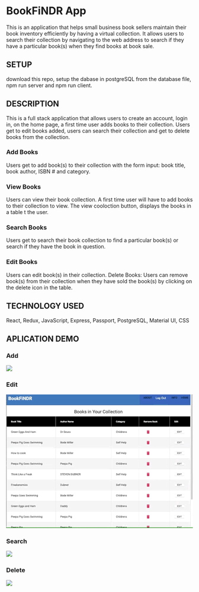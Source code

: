 # BookFiNDR App
This is an application that helps small business book sellers maintain their book inventory efficiently by having a virtual collection. It allows users to search their collection by navigating to the web address to search if they have a particular book(s) when they find books at book sale.

## SETUP
download this repo, setup the dabase in postgreSQL from the database file,
npm run server and npm run client.

## DESCRIPTION
This is a full stack application that allows users to create an account, login in, on the home page, a first time user adds books to their collection. Users get to edit books added, users can search their collection and get to delete books from the collection.

### Add Books
Users get to add book(s) to their collection with the form input: book title, book author, ISBN # and category.

### View Books
Users can view their book collection. A first time user will have to add books to their collection to view. The view cooloction button, displays the books in a table t the user.

### Search Books
Users get to search their book collection to find a particular book(s) or search if they have the book in question.

### Edit Books
Users can edit book(s) in their collection.
Delete Books: Users can remove book(s) from their collection when they have sold the book(s) by clicking on the delete icon in the table.

## TECHNOLOGY USED

React, Redux, JavaScript, Express, Passport, PostgreSQL, Material UI, CSS 

## APLICATION DEMO

### Add 
![](public/images/solo_addBook.gif)

### Edit
![](public/images/solo_editBook.gif)

### Search
![](public/images/search.gif)

### Delete
![](public/images/delete.gif)





